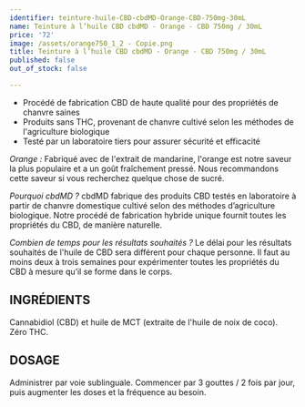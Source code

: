 ```yaml
---
identifier: teinture-huile-CBD-cbdMD-Orange-CBD-750mg-30mL
name: Teinture à l’huile CBD cbdMD - Orange - CBD 750mg / 30mL
price: '72'
image: /assets/orange750_1_2 - Copie.png
title: Teinture à l’huile CBD cbdMD - Orange - CBD 750mg / 30mL
published: false
out_of_stock: false

---
```

<ul>
<li>Procédé de fabrication CBD de haute qualité pour des propriétés de chanvre saines</li>
<li>Produits sans THC, provenant de chanvre cultivé selon les méthodes de l'agriculture biologique</li>
<li>Testé par un laboratoire tiers pour assurer sécurité et efficacité</li>
</ul>

<!-- more -->

<i>Orange :</i>
Fabriqué avec de l'extrait de mandarine, l'orange est notre saveur la plus populaire et a un goût fraîchement pressé. Nous recommandons cette saveur si vous recherchez quelque chose de sucré.

<i>Pourquoi cbdMD ?</i>
cbdMD fabrique des produits CBD testés en laboratoire à partir de chanvre domestique cultivé selon des méthodes d’agriculture biologique. Notre procédé de fabrication hybride unique fournit toutes les propriétés du CBD, de manière naturelle.

<i>Combien de temps pour les résultats souhaités ?</i>
Le délai pour les résultats souhaités de l'huile de CBD sera différent pour chaque personne. Il faut au moins deux à trois semaines pour expérimenter toutes les propriétés du CBD à mesure qu’il se forme dans le corps.

## INGRÉDIENTS
Cannabidiol (CBD) et huile de MCT (extraite de l'huile de noix de coco). Zéro THC.

## DOSAGE
Administrer par voie sublinguale. Commencer par 3 gouttes / 2 fois par jour, puis augmenter les doses et la fréquence au besoin.

